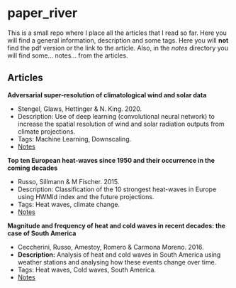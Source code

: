 # paper_river

This is a small repo where I place all the articles that I read so far. Here
you will find a general information, description and some tags. Here you will
**not** find the pdf version or the link to the article. Also, in the _notes_
directory you will find some... notes... from the articles.

## Articles

**Adversarial super-resolution of climatological wind and solar data**

- Stengel, Glaws, Hettinger & N. King. 2020.
- Description: Use of deep learning (convolutional neural network) to increase
  the spatial resolution of wind and solar radiation outputs from climate
  projections.
- Tags: Machine Learning, Downscaling.
- [Notes](notes/2020-Stengel-Adversarial_super_resolution_of_climatological_wind_and_solar_data.md)

**Top ten European heat-waves since 1950 and their occurrence in the coming decades**

- Russo, Sillmann & M Fischer. 2015.
- Description: Classification  of the 10 strongest heat-waves in Europe using
  HWMId index and the future projections.
- Tags: Heat waves, climate change.
- [Notes](notes/2015-Russo-Top_ten_european_heatwaves_since_1950_and_their_occurrence_in_the_coming_decades.md)

**Magnitude and frequency of heat and cold waves in recent decades: the case of South America**

- Ceccherini, Russo, Amestoy, Romero & Carmona Moreno. 2016.
- **Description:** Analysis of heat and cold waves in South America using
  weather stations and analysing how these events change over time.
- Tags: Heat waves, Cold waves, South America.
- [Notes](notes/2016-Ceccherini-Magnitude_and_frequency_of_heat_and_cold_waves_in_recent_decades_SA.md)

